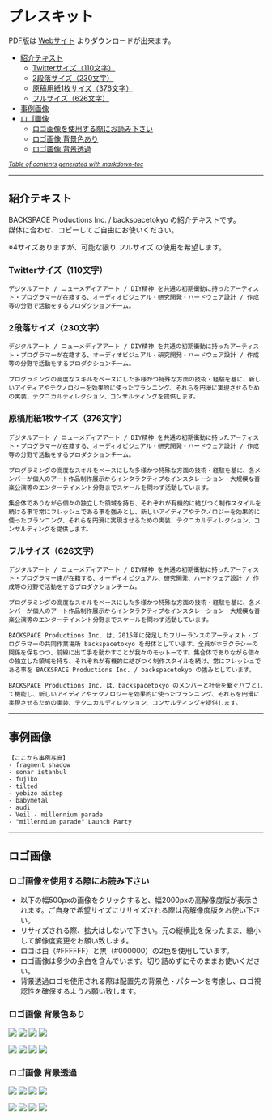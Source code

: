 # プレスキット

PDF版は [Webサイト](http://backspace.tokyo/about/) よりダウンロードが出来ます。


* [紹介テキスト](#------)
	+ [Twitterサイズ（110文字）](#twitter----110---)
	+ [2段落サイズ（230文字）](#2------230---)
	+ [原稿用紙1枚サイズ（376文字）](#----1-----376---)
	+ [フルサイズ（626文字）](#------626---)
* [事例画像](#----)
* [ロゴ画像](#----)
	+ [ロゴ画像を使用する際にお読み下さい](#-----------------)
	+ [ロゴ画像 背景色あり](#----------)
	+ [ロゴ画像 背景透過](#---------)

<small><i><a href='http://ecotrust-canada.github.io/markdown-toc/'>Table of contents generated with markdown-toc</a></i></small>



---

## 紹介テキスト

BACKSPACE Productions Inc. / backspacetokyo の紹介テキストです。  
媒体に合わせ、コピーしてご自由にお使いください。

※4サイズありますが、可能な限り フルサイズ の使用を希望します。


### Twitterサイズ（110文字）

```
デジタルアート / ニューメディアアート / DIY精神 を共通の初期衝動に持ったアーティスト・プログラマーが在籍する、オーディオビジュアル・研究開発・ハードウェア設計 / 作成等の分野で活動をするプロダクションチーム。
```


### 2段落サイズ（230文字）

```
デジタルアート / ニューメディアアート / DIY精神 を共通の初期衝動に持ったアーティスト・プログラマーが在籍する、オーディオビジュアル・研究開発・ハードウェア設計 / 作成等の分野で活動をするプロダクションチーム。

プログラミングの高度なスキルをベースにした多様かつ特殊な方面の技術・経験を基に、新しいアイディアやテクノロジーを効果的に使ったプランニング、それらを円滑に実現させるための実装、テクニカルディレクション、コンサルティングを提供します。
```

### 原稿用紙1枚サイズ（376文字）

```
デジタルアート / ニューメディアアート / DIY精神 を共通の初期衝動に持ったアーティスト・プログラマーが在籍する、オーディオビジュアル・研究開発・ハードウェア設計 / 作成等の分野で活動をするプロダクションチーム。

プログラミングの高度なスキルをベースにした多様かつ特殊な方面の技術・経験を基に、各メンバーが個人のアート作品制作展示からインタラクティブなインスタレーション・大規模な音楽公演等のエンターテイメント分野までスケールを問わず活動しています。

集合体でありながら個々の独立した領域を持ち、それぞれが有機的に結びつく制作スタイルを続ける事で常にフレッシュである事を強みとし、新しいアイディアやテクノロジーを効果的に使ったプランニング、それらを円滑に実現させるための実装、テクニカルディレクション、コンサルティングを提供します。
```

### フルサイズ（626文字）

```
デジタルアート / ニューメディアアート / DIY精神 を共通の初期衝動に持ったアーティスト・プログラマー達が在籍する、オーディオビジュアル、研究開発、ハードウェア設計 / 作成等の分野で活動をするプロダクションチーム。

プログラミングの高度なスキルをベースにした多様かつ特殊な方面の技術・経験を基に、各メンバーが個人のアート作品制作展示からインタラクティブなインスタレーション・大規模な音楽公演等のエンターテイメント分野までスケールを問わず活動しています。

BACKSPACE Productions Inc. は、2015年に発足したフリーランスのアーティスト・プログラマーの共同作業場所 backspacetokyo を母体としています。全員がホラクラシーの関係を保ちつつ、前線に出て手を動かすことが我々のモットーです。集合体でありながら個々の独立した領域を持ち、それぞれが有機的に結びつく制作スタイルを続け、常にフレッシュである事を BACKSPACE Productions Inc. / backspacetokyo の強みとしています。

BACKSPACE Productions Inc. は、backspacetokyo のメンバーと社会を繋ぐハブとして機能し、新しいアイディアやテクノロジーを効果的に使ったプランニング、それらを円滑に実現させるための実装、テクニカルディレクション、コンサルティングを提供します。
```

---

## 事例画像


    【ここから事例写真】
    - fragment shadow
    - sonar istanbul
    - fujiko
    - tilted
    - yebizo aistep
    - babymetal
    - audi
    - Veil - millennium parade
    - "millennium parade" Launch Party


---


## ロゴ画像

 
### ロゴ画像を使用する際にお読み下さい
- 以下の幅500pxの画像をクリックすると、幅2000pxの高解像度版が表示されます。ご自身で希望サイズにリサイズされる際は高解像度版をお使い下さい。
- リサイズされる際、拡大はしないで下さい。元の縦横比を保ったまま、縮小して解像度変更をお願い致します。
- ロゴは白（#FFFFFF）と黒（#000000）の2色を使用しています。  
- ロゴ画像は多少の余白を含んでいます。切り詰めずにそのままお使いください。
- 背景透過ロゴを使用される際は配置先の背景色・パターンを考慮し、ロゴ視認性を確保するようお願い致します。



### ロゴ画像 背景色あり

[![](assets/Logo_300x300/BSP_Logo_Square_Black.png)](assets/Logo_2000x2000/BSP_Logo_Square_Black.png)
[![](assets/Logo_300x300/BSP_Logo_Square_White.png)](assets/Logo_2000x2000/BSP_Logo_Square_White.png)
[![](assets/Logo_300x300/BST_Logo_Square_Black.png)](assets/Logo_2000x2000/BST_Logo_Square_Black.png)
[![](assets/Logo_300x300/BST_Logo_Square_White.png)](assets/Logo_2000x2000/BST_Logo_Square_White.png)

[![](assets/Logo_300x300/BSP_Logo_Horiz_Black.png)](assets/Logo_2000x2000/BSP_Logo_Horiz_Black.png)
[![](assets/Logo_300x300/BSP_Logo_Horiz_White.png)](assets/Logo_2000x2000/BSP_Logo_Horiz_White.png)
[![](assets/Logo_300x300/BST_Logo_Horiz_Black.png)](assets/Logo_2000x2000/BST_Logo_Horiz_Black.png)
[![](assets/Logo_300x300/BST_Logo_Horiz_White.png)](assets/Logo_2000x2000/BST_Logo_Horiz_White.png)


### ロゴ画像 背景透過

[![](assets/Logo_300x300/BSP_Logo_Square_Black_Transparent.png)](assets/Logo_2000x2000/BSP_Logo_Square_Black_Transparent.png)
[![](assets/Logo_300x300/BSP_Logo_Square_White_Transparent.png)](assets/Logo_2000x2000/BSP_Logo_Square_White_Transparent.png)
[![](assets/Logo_300x300/BST_Logo_Square_Black_Transparent.png)](assets/Logo_2000x2000/BST_Logo_Square_Black_Transparent.png)
[![](assets/Logo_300x300/BST_Logo_Square_White_Transparent.png)](assets/Logo_2000x2000/BST_Logo_Square_White_Transparent.png)

[![](assets/Logo_300x300/BSP_Logo_Horiz_Black_Transparent.png)](assets/Logo_2000x2000/BSP_Logo_Horiz_Black_Transparent.png)
[![](assets/Logo_300x300/BSP_Logo_Horiz_White_Transparent.png)](assets/Logo_2000x2000/BSP_Logo_Horiz_White_Transparent.png)
[![](assets/Logo_300x300/BST_Logo_Horiz_Black_Transparent.png)](assets/Logo_2000x2000/BST_Logo_Horiz_Black_Transparent.png)
[![](assets/Logo_300x300/BST_Logo_Horiz_White_Transparent.png)](assets/Logo_2000x2000/BST_Logo_Horiz_White_Transparent.png)




